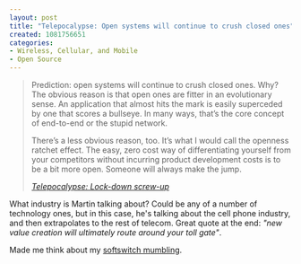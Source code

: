 ```yaml
--- 
layout: post
title: "Telepocalypse: Open systems will continue to crush closed ones"
created: 1081756651
categories: 
- Wireless, Cellular, and Mobile
- Open Source
---
```

<blockquote>
<p>Prediction: open systems will continue to crush closed ones. Why? The obvious reason is that open ones are fitter in an evolutionary sense. An application that almost hits the mark is easily superceded by one that scores a bullseye. In many ways, that’s the core concept of end-to-end or the stupid network.</p>

<p>There’s a less obvious reason, too. It’s what I would call the openness ratchet effect. The easy, zero cost way of differentiating yourself from your competitors without incurring product development costs is to be a bit more open. Someone will always make the jump.</p>
<cite><a href="http://www.telepocalypse.net/archives/000356.html">Telepocalypse: Lock-down screw-up</a></cite>
</blockquote>

<p>What industry is Martin talking about? Could be any of a number of technology ones, but in this case, he's talking about the cell phone industry, and then extrapolates to the rest of telecom. Great quote at the end: <em>"new value creation will ultimately route around your toll gate"</em>.</p>

<p>Made me think about my <a href="/node/view/1062" title="Softswitch projected growth numbers">softswitch mumbling</a>.</p>
